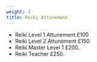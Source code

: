 ```yaml
---
weight: 3
title: Reiki Attunement
---
```

* Reiki Level 1 Attunement £100
* Reiki Level 2 Attunement £150.
* Reiki Master Level 1 £200.
* Reiki Teacher £250.